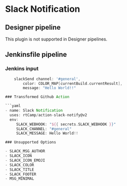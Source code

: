 # Slack Notification

## Designer pipeline

This plugin is not supported in Designer pipelines.

## Jenkinsfile pipeline

### Jenkins input

```groovy
    slackSend channel: '#general',
        color: COLOR_MAP[currentBuild.currentResult],
        message: "Hello World!!"

### Transformed Github Action

```yaml
- name: Slack Notification
  uses: rtCamp/action-slack-notify@v2
  env:
     SLACK_WEBHOOK: "${{ secrets.SLACK_WEBHOOK }}"
     SLACK_CHANNEL: "#general"
     SLACK_MESSAGE: Hello World!!

### Unsupported Options

- SLACK_MSG_AUTHOR
- SLACK_ICON
- SLACK_ICON_EMOJI
- SLACK_COLOR
- SLACK_TITLE
- SLACK_FOOTER
- MSG_MINIMAL
